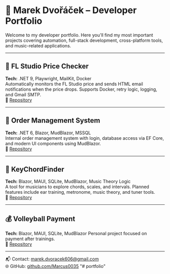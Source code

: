 
# 💼 Marek Dvořáček – Developer Portfolio

Welcome to my developer portfolio. Here you'll find my most important projects covering automation, full-stack development, cross-platform tools, and music-related applications.

---

## 🔔 FL Studio Price Checker
**Tech:** .NET 9, Playwright, MailKit, Docker  
Automatically monitors the FL Studio price and sends HTML email notifications when the price drops. Supports Docker, retry logic, logging, and Gmail SMTP.  
📎 [Repository](https://github.com/Marcus0035/FlChecker2)

---

## 🧾 Order Management System
**Tech:** .NET 6, Blazor, MudBlazor, MSSQL  
Internal order management system with login, database access via EF Core, and modern UI components using MudBlazor.  
📎 [Repository](https://github.com/Marcus0035/OrderManagement)

---

## 🎼 KeyChordFinder
**Tech:** Blazor, MAUI, SQLite, MudBlazor, Music Theory Logic  
A tool for musicians to explore chords, scales, and intervals. Planned features include ear training, metronome, music theory, and tuner tools.  
📎 [Repository](https://github.com/Marcus0035/KeyChordFinder)

---

## 💰 Volleyball Payment
**Tech:** Blazor, MAUI, SQLite, MudBlazor
Personal project focused on payment after trainings.  
📎 [Repository](https://github.com/Marcus0035/PlatiKrab)

---

📬 Contact: marek.dvoracek606@gmail.com  
🌐 GitHub: [github.com/Marcus0035](https://github.com/Marcus0035)
"# portfolio" 
